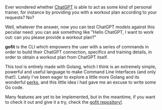 Ever wondered whether [ChatGPT](https://chat.openai.com/) is able to act as some kind of personal trainer, for instance by providing you with a workout plan according to your requests?
No?

Well, whatever the answer, now you can test ChatGPT models against this peculiar need: you can ask something like "Hello ChatGPT, I want to work out: can you please provide a workout plan?"

**gofit** is the CLI which empowers the user with a series of commands in order to build their ChatGPT connection, specifics and training details, in order to obtain a workout plan from ChatGPT itself.

This tool is entirely made with Golang, which I think is an extremely simple, powerful and useful language to make Command Line Interfaces (and only that!). Lately I've been eager to explore a little more Golang and its wonderful [perks](https://medium.com/@julienetienne/why-go-the-benefits-of-golang-6c39ea6cff7e), and this little idea i had gave me an excuse to write some Go code.

Many features are yet to be implemented, but in the meantime, if you want to check it out and give it a try, check the [gofit repository!](https://github.com/valgh/gofit).
